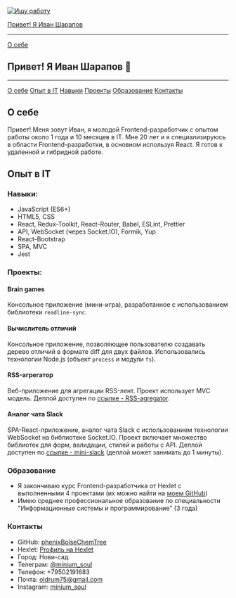 [![Ищу работу](https://img.shields.io/badge/Ищу_работу-зеленый)]()

[Привет! Я Иван Шарапов](#hello)

--------

[О себе](#about-me)

## Привет! Я Иван Шарапов 👋

--------

[О себе](#about-me)
[Опыт в IT](#it-experience)
[Навыки](#skills)
[Проекты](#projects)
[Образование](#education)
[Контакты](#contacts)

## О себе

Привет! Меня зовут Иван, я молодой Frontend-разработчик с опытом работы около 1 года и 10 месяцев в IT. Мне 20 лет и я специализируюсь в области Frontend-разработки, в основном используя React. Я готов к удаленной и гибридной работе.

## Опыт в IT

### Навыки:

- JavaScript (ES6+)
- HTML5, CSS
- React, Redux-Toolkit, React-Router, Babel, ESLint, Prettier
- API, WebSocket (через Socket.IO), Formik, Yup
- React-Bootstrap
- SPA, MVC
- Jest

### Проекты:

#### Brain games
Консольное приложение (мини-игра), разработанное с использованием библиотеки `readline-sync`.

#### Вычислитель отличий
Консольное приложение, позволяющее пользователю создавать дерево отличий в формате diff для двух файлов. Использовались технологии Node.js (объект `process` и модули `fs`).

#### RSS-агрегатор
Веб-приложение для агрегации RSS-лент. Проект использует MVC модель. Деплой доступен по [ссылке - RSS-agregator](ссылка).

#### Аналог чата Slack
SPA-React-приложение, аналог чата Slack с использованием технологии WebSocket на библиотеке Socket.IO. Проект включает множество библиотек для форм, валидации, стилей и работы с API. Деплой доступен по [ссылке - mini-slack](ссылка) (деплой может занимать до 1 минуты).

### Образование

- Я закончиваю курс Frontend-разработчика от Hexlet с выполненными 4 проектами (их можно найти на [моем GitHub](https://github.com/phenixBolseChemTree))
- Имею среднее профессиональное образование по специальности "Информационные системы и программирование" (3 года)

### Контакты

- GitHub: [phenixBolseChemTree](https://github.com/phenixBolseChemTree)
- Hexlet: [Proфиль на Hexlet](https://ru.hexlet.io/u/ivasick)
- Город: Нови-сад
- Телеграм: [@minium_soul](https://t.me/minium_soul)
- Телефон: +79502191683
- Почта: oldrum75@gmail.com
- Instagram: [minium_soul](https://www.instagram.com/minium_soul)
